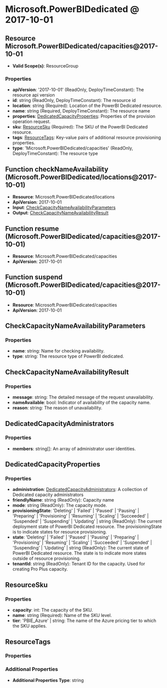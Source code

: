 # Microsoft.PowerBIDedicated @ 2017-10-01

## Resource Microsoft.PowerBIDedicated/capacities@2017-10-01
* **Valid Scope(s)**: ResourceGroup
### Properties
* **apiVersion**: '2017-10-01' (ReadOnly, DeployTimeConstant): The resource api version
* **id**: string (ReadOnly, DeployTimeConstant): The resource id
* **location**: string (Required): Location of the PowerBI Dedicated resource.
* **name**: string (Required, DeployTimeConstant): The resource name
* **properties**: [DedicatedCapacityProperties](#dedicatedcapacityproperties): Properties of the provision operation request.
* **sku**: [ResourceSku](#resourcesku) (Required): The SKU of the PowerBI Dedicated resource.
* **tags**: [ResourceTags](#resourcetags): Key-value pairs of additional resource provisioning properties.
* **type**: 'Microsoft.PowerBIDedicated/capacities' (ReadOnly, DeployTimeConstant): The resource type

## Function checkNameAvailability (Microsoft.PowerBIDedicated/locations@2017-10-01)
* **Resource**: Microsoft.PowerBIDedicated/locations
* **ApiVersion**: 2017-10-01
* **Input**: [CheckCapacityNameAvailabilityParameters](#checkcapacitynameavailabilityparameters)
* **Output**: [CheckCapacityNameAvailabilityResult](#checkcapacitynameavailabilityresult)

## Function resume (Microsoft.PowerBIDedicated/capacities@2017-10-01)
* **Resource**: Microsoft.PowerBIDedicated/capacities
* **ApiVersion**: 2017-10-01

## Function suspend (Microsoft.PowerBIDedicated/capacities@2017-10-01)
* **Resource**: Microsoft.PowerBIDedicated/capacities
* **ApiVersion**: 2017-10-01

## CheckCapacityNameAvailabilityParameters
### Properties
* **name**: string: Name for checking availability.
* **type**: string: The resource type of PowerBI dedicated.

## CheckCapacityNameAvailabilityResult
### Properties
* **message**: string: The detailed message of the request unavailability.
* **nameAvailable**: bool: Indicator of availability of the capacity name.
* **reason**: string: The reason of unavailability.

## DedicatedCapacityAdministrators
### Properties
* **members**: string[]: An array of administrator user identities.

## DedicatedCapacityProperties
### Properties
* **administration**: [DedicatedCapacityAdministrators](#dedicatedcapacityadministrators): A collection of Dedicated capacity administrators
* **friendlyName**: string (ReadOnly): Capacity name
* **mode**: string (ReadOnly): The capacity mode.
* **provisioningState**: 'Deleting' | 'Failed' | 'Paused' | 'Pausing' | 'Preparing' | 'Provisioning' | 'Resuming' | 'Scaling' | 'Succeeded' | 'Suspended' | 'Suspending' | 'Updating' | string (ReadOnly): The current deployment state of PowerBI Dedicated resource. The provisioningState is to indicate states for resource provisioning.
* **state**: 'Deleting' | 'Failed' | 'Paused' | 'Pausing' | 'Preparing' | 'Provisioning' | 'Resuming' | 'Scaling' | 'Succeeded' | 'Suspended' | 'Suspending' | 'Updating' | string (ReadOnly): The current state of PowerBI Dedicated resource. The state is to indicate more states outside of resource provisioning.
* **tenantId**: string (ReadOnly): Tenant ID for the capacity. Used for creating Pro Plus capacity.

## ResourceSku
### Properties
* **capacity**: int: The capacity of the SKU.
* **name**: string (Required): Name of the SKU level.
* **tier**: 'PBIE_Azure' | string: The name of the Azure pricing tier to which the SKU applies.

## ResourceTags
### Properties
### Additional Properties
* **Additional Properties Type**: string

